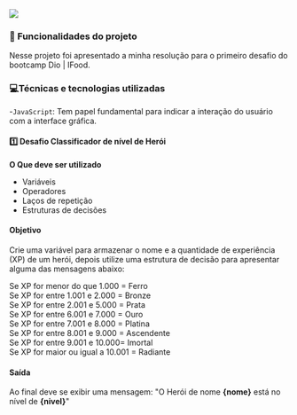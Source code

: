 
<img src="https://github.com/nestto/js-basico-dio-n-h/assets/125527244/3acfd656-b744-4e5a-a2a7-0a5d2de6427c">

 
### 🔨 Funcionalidades do projeto
Nesse projeto foi apresentado a minha resolução para o primeiro desafio do bootcamp Dio | IFood.
### 💻Técnicas e tecnologias utilizadas
-`JavaScript`: Tem papel fundamental para indicar a interação do usuário com a interface gráfica.
#### 1️⃣ Desafio Classificador de nível de Herói

**O Que deve ser utilizado**

- Variáveis
- Operadores
- Laços de repetição
- Estruturas de decisões

#### Objetivo

Crie uma variável para armazenar o nome e a quantidade de experiência (XP) de um herói, depois utilize uma estrutura de decisão para apresentar alguma das mensagens abaixo:

Se XP for menor do que 1.000 = Ferro<br>
Se XP for entre 1.001 e 2.000 = Bronze<br>
Se XP for entre 2.001 e 5.000 = Prata<br>
Se XP for entre 6.001 e 7.000 = Ouro<br>
Se XP for entre 7.001 e 8.000 = Platina<br>
Se XP for entre 8.001 e 9.000 = Ascendente<br>
Se XP for entre 9.001 e 10.000= Imortal<br>
Se XP for maior ou igual a 10.001 = Radiante<br>

#### Saída
Ao final deve se exibir uma mensagem:
"O Herói de nome **{nome}** está no nível de **{nivel}**"

